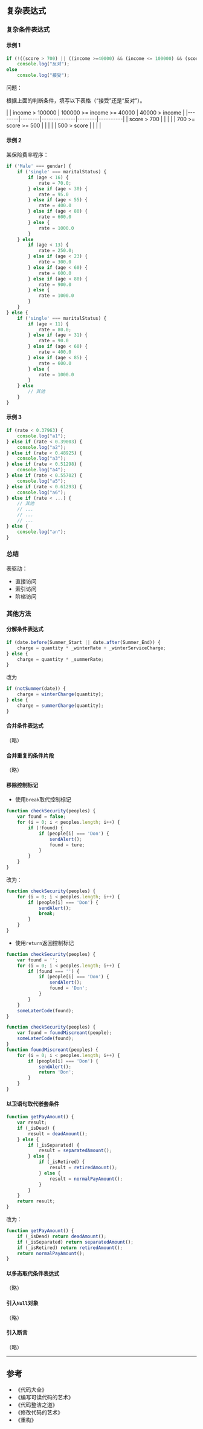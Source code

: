 

## 复杂表达式

### 复杂条件表达式

#### 示例 1

```js
if (!((score > 700) || ((income >=40000) && (income <= 100000) && (score > 500)) || (income > 100000)))
	console.log("反对");
else
	console.log("接受");
```

问题：

根据上面的判断条件，填写以下表格（“接受”还是“反对”）。

| 		 |  income > 100000  | 100000 >= income >= 40000 | 40000 > income  |
|--------|--------|--------------|--------|----------|
| score > 700  | 	  |        |     |
| 700 >= score >= 500  | 	  |        |     |
| 500 > score  | 	  |        |     |


#### 示例 2

某保险费率程序：

```js
if ('Male' === gendar) {
	if ('single' === maritalStatus) {
		if (age < 16) {
			rate = 70.0;
		} else if (age < 30) {
			rate = 95.0
		} else if (age < 55) {
			rate = 400.0
		} else if (age < 80) {
			rate = 600.0
		} else {
			rate = 1000.0
		}
	} else
		if (age < 13) {
			rate = 250.0;
		} else if (age < 23) {
			rate = 300.0
		} else if (age < 60) {
			rate = 600.0
		} else if (age < 80) {
			rate = 900.0
		} else {
			rate = 1000.0
		}
	}
} else {
	if ('single' === maritalStatus) {
		if (age < 11) {
			rate = 80.0;
		} else if (age < 31) {
			rate = 90.0
		} else if (age < 60) {
			rate = 400.0
		} else if (age < 85) {
			rate = 600.0
		} else {
			rate = 1000.0
		}
	} else
		// 其他
	}
}
```

#### 示例 3

```js
if (rate < 0.37963) {
	console.log("a1");
} else if (rate < 0.39003) {
	console.log("a2");
} else if (rate < 0.48925) {
	console.log("a3");
} else if (rate < 0.51298) {
	console.log("a4");
} else if (rate < 0.55702) {
	console.log("a5");
} else if (rate < 0.61293) {
	console.log("a6");
} else if (rate < ...) {
	// 其他
	// ...
	// ...
	// ...
} else {
	console.log("an");
}


```

### 总结

表驱动：

* 直接访问
* 索引访问
* 阶梯访问

### 其他方法

#### 分解条件表达式

```js
if (date.before(Summer_Start || date.after(Summer_End)) {
	charge = quantity * _winterRate + _winterServiceCharge;
} else {
	charge = quantity * _summerRate;
}
```

改为

```js
if (notSummer(date)) {
	charge = winterCharge(quantity);
} else {
	charge = summerCharge(quantity);
}
```

#### 合并条件表达式

（略）

#### 合并重复的条件片段

（略）

#### 移除控制标记

* 使用`break`取代控制标记

```js
function checkSecurity(peoples) {
	var found = false;
	for (i = 0; i < peoples.length; i++) {
		if (!found) {
			if (people[i] === 'Don') {
				sendAlert();
				found = ture;
			}
		}
	}
}
```

改为：

```js
function checkSecurity(peoples) {
	for (i = 0; i < peoples.length; i++) {
		if (people[i] === 'Don') {
			sendAlert();
			break;
		}
	}
}
```

* 使用`return`返回控制标记

```js
function checkSecurity(peoples) {
	var found = '';
	for (i = 0; i < peoples.length; i++) {
		if (found === '') {
			if (people[i] === 'Don') {
				sendAlert();
				found = 'Don';
			}
		}
	}
	someLaterCode(found);
}
```

```js
function checkSecurity(peoples) {
	var found = foundMiscreant(people);
	someLaterCode(found);
}
function foundMiscreant(peoples) {
	for (i = 0; i < peoples.length; i++) {
		if (people[i] === 'Don') {
			sendAlert();
			return 'Don';
		}
	}
}
```
 
#### 以卫语句取代嵌套条件

```js
function getPayAmount() {
	var result;
	if (_isDead) {
		result = deadAmount();
	} else {
		if (_isSeparated) {
			result = separatedAmount();
		} else {
			if (_isRetired) {
				result = retiredAmount();
			} else {
				result = normalPayAmount();
			}
		}
	}
	return result;
}
```

改为：

```js
function getPayAmount() {
	if (_isDead) return deadAmount();
	if (_isSeparated) return separatedAmount();
	if (_isRetired) return retiredAmount();
	return normalPayAmount();
}
```

#### 以多态取代条件表达式

（略）

#### 引入`Null`对象

（略）

#### 引入断言

（略）

***

## 参考

* 《代码大全》
* 《编写可读代码的艺术》
* 《代码整洁之道》
* 《修改代码的艺术》
* 《重构》
